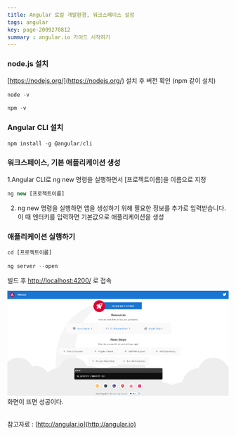```yaml
---
title: Angular 로컬 개발환경, 워크스페이스 설정
tags: angular
key: page-2009270812
summary : angular.io 가이드 시작하기
---
```

### node.js 설치
[https://nodejs.org/](https://nodejs.org/) 설치 후 버전 확인 (npm 같이 설치)
```javascript
node -v
```

```javascript
npm -v
```
### Angular CLI 설치
```javascript
npm install -g @angular/cli
```
### 워크스페이스, 기본 애플리케이션 생성
1.Angular CLI로 ng new 명령을 실행하면서 [프로젝트이름]을 이름으로 지정
```javascript
ng new [프로젝트이름]
```
2. ng new 명령을 실행하면 앱을 생성하기 위해 필요한 정보를 추가로 입력받습니다. 이 때 엔터키를 입력하면 기본값으로 애플리케이션을 생성

### 애플리케이션 실행하기
```javascript
cd [프로젝트이름]
```
```javascript
ng server --open
```
빌드 후  [http://localhost:4200/](http://localhost:4200/) 로 접속

 ![Image Alt 텍스트](/assets/images/angular.png)
화면이 뜨면 성공이다.

<!--[![Star This Project](https://img.shields.io/github/stars/kitian616/jekyll-TeXt-theme.svg?label=Stars&style=social)](https://github.com/kitian616/jekyll-TeXt-theme/)-->
<br/>참고자료 : [http://angular.io](http://angular.io)
